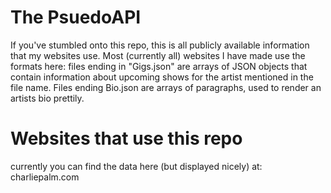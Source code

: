 
# The PsuedoAPI

If you've stumbled onto this repo, this is all publicly available information that my websites use.
Most (currently all) websites I have made use the formats here: files ending in "Gigs.json" are arrays of JSON objects
that contain information about upcoming shows for the artist mentioned in the file name. Files ending Bio.json are arrays of
paragraphs, used to render an artists bio prettily.

# Websites that use this repo

currently you can find the data here (but displayed nicely) at:
charliepalm.com
